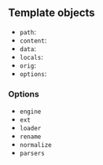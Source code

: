 ## Template objects

* `path`:
* `content`:
* `data`:
* `locals`:
* `orig`:
* `options`:


### Options

* `engine`
* `ext`
* `loader`
* `rename`
* `normalize`
* `parsers`